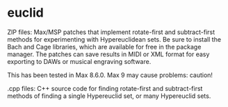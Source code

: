 # euclid
ZIP files: Max/MSP patches that implement rotate-first and subtract-first methods for experimenting with Hypereuclidean sets. Be sure to install the Bach and Cage libraries, which are available for free in the package manager. The patches can save results in MIDI or XML format for easy exporting to DAWs or musical engraving software.

This has been tested in Max 8.6.0. Max 9 may cause problems: caution!

.cpp files: C++ source code for finding rotate-first and subtract-first methods of finding a single Hypereuclid set, or many Hypereuclid sets.
